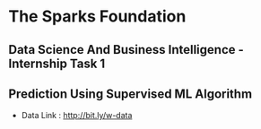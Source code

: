 # The Sparks Foundation 
## Data Science And Business Intelligence - Internship Task 1
## Prediction Using Supervised ML Algorithm 
- Data Link : http://bit.ly/w-data
